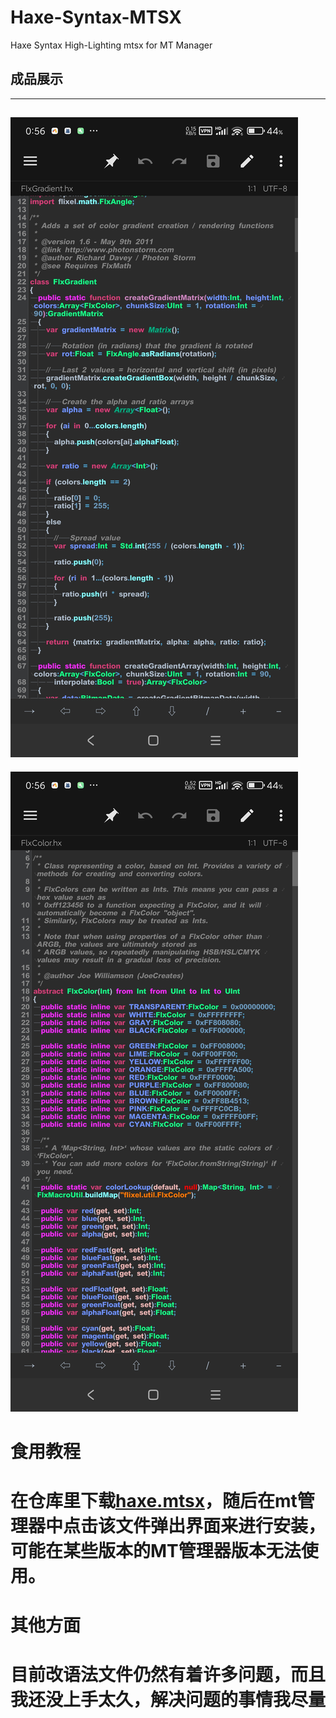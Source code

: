 # Haxe-Syntax-MTSX
Haxe Syntax High-Lighting mtsx for MT Manager
## 成品展示
---
![image](https://raw.githubusercontent.com/VapireMox/Haxe-Syntax-MTSX/refs/heads/main/screenshots/Screenshot_2025-04-24-00-56-11-662_bin.mt.plus.canary.jpg)
---
![Sb](https://raw.githubusercontent.com/VapireMox/Haxe-Syntax-MTSX/refs/heads/main/screenshots/Screenshot_2025-04-24-00-56-18-270_bin.mt.plus.canary.jpg)

# 食用教程
在仓库里下载[<ins>haxe.mtsx</ins>](https://github.com/VapireMox/Haxe-Syntax-MTSX/raw/refs/heads/main/haxe.mtsx)，随后在mt管理器中点击该文件弹出界面来进行安装，可能在某些版本的MT管理器版本无法使用。
===

# 其他方面
目前改语法文件仍然有着许多问题，而且我还没上手太久，解决问题的事情我尽量
===
